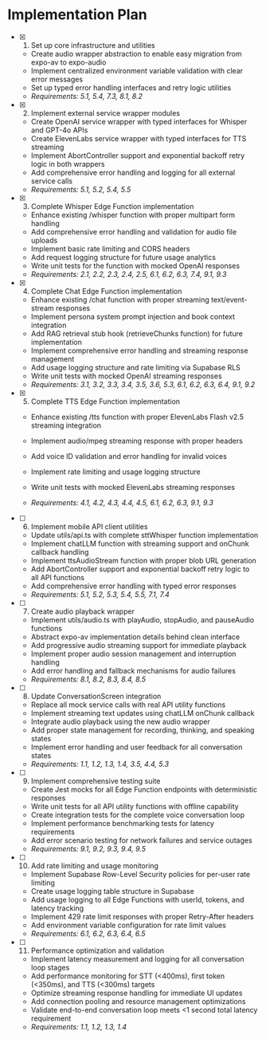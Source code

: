 # Implementation Plan

- [x] 1. Set up core infrastructure and utilities





  - Create audio wrapper abstraction to enable easy migration from expo-av to expo-audio
  - Implement centralized environment variable validation with clear error messages
  - Set up typed error handling interfaces and retry logic utilities
  - _Requirements: 5.1, 5.4, 7.3, 8.1, 8.2_

- [x] 2. Implement external service wrapper modules





  - Create OpenAI service wrapper with typed interfaces for Whisper and GPT-4o APIs
  - Create ElevenLabs service wrapper with typed interfaces for TTS streaming
  - Implement AbortController support and exponential backoff retry logic in both wrappers
  - Add comprehensive error handling and logging for all external service calls
  - _Requirements: 5.1, 5.2, 5.4, 5.5_

- [x] 3. Complete Whisper Edge Function implementation





  - Enhance existing /whisper function with proper multipart form handling
  - Add comprehensive error handling and validation for audio file uploads
  - Implement basic rate limiting and CORS headers
  - Add request logging structure for future usage analytics
  - Write unit tests for the function with mocked OpenAI responses
  - _Requirements: 2.1, 2.2, 2.3, 2.4, 2.5, 6.1, 6.2, 6.3, 7.4, 9.1, 9.3_

- [x] 4. Complete Chat Edge Function implementation





  - Enhance existing /chat function with proper streaming text/event-stream responses
  - Implement persona system prompt injection and book context integration
  - Add RAG retrieval stub hook (retrieveChunks function) for future implementation
  - Implement comprehensive error handling and streaming response management
  - Add usage logging structure and rate limiting via Supabase RLS
  - Write unit tests with mocked OpenAI streaming responses
  - _Requirements: 3.1, 3.2, 3.3, 3.4, 3.5, 3.6, 5.3, 6.1, 6.2, 6.3, 6.4, 9.1, 9.2_

- [x] 5. Complete TTS Edge Function implementation






  - Enhance existing /tts function with proper ElevenLabs Flash v2.5 streaming integration
  - Implement audio/mpeg streaming response with proper headers
  - Add voice ID validation and error handling for invalid voices
  - Implement rate limiting and usage logging structure
  - Write unit tests with mocked ElevenLabs streaming responses




  - _Requirements: 4.1, 4.2, 4.3, 4.4, 4.5, 6.1, 6.2, 6.3, 9.1, 9.3_

- [ ] 6. Implement mobile API client utilities
  - Update utils/api.ts with complete sttWhisper function implementation
  - Implement chatLLM function with streaming support and onChunk callback handling
  - Implement ttsAudioStream function with proper blob URL generation
  - Add AbortController support and exponential backoff retry logic to all API functions
  - Add comprehensive error handling with typed error responses
  - _Requirements: 5.1, 5.2, 5.3, 5.4, 5.5, 7.1, 7.4_

- [ ] 7. Create audio playback wrapper
  - Implement utils/audio.ts with playAudio, stopAudio, and pauseAudio functions
  - Abstract expo-av implementation details behind clean interface
  - Add progressive audio streaming support for immediate playback
  - Implement proper audio session management and interruption handling
  - Add error handling and fallback mechanisms for audio failures
  - _Requirements: 8.1, 8.2, 8.3, 8.4, 8.5_

- [ ] 8. Update ConversationScreen integration
  - Replace all mock service calls with real API utility functions
  - Implement streaming text updates using chatLLM onChunk callback
  - Integrate audio playback using the new audio wrapper
  - Add proper state management for recording, thinking, and speaking states
  - Implement error handling and user feedback for all conversation states
  - _Requirements: 1.1, 1.2, 1.3, 1.4, 3.5, 4.4, 5.3_

- [ ] 9. Implement comprehensive testing suite
  - Create Jest mocks for all Edge Function endpoints with deterministic responses
  - Write unit tests for all API utility functions with offline capability
  - Create integration tests for the complete voice conversation loop
  - Implement performance benchmarking tests for latency requirements
  - Add error scenario testing for network failures and service outages
  - _Requirements: 9.1, 9.2, 9.3, 9.4, 9.5_

- [ ] 10. Add rate limiting and usage monitoring
  - Implement Supabase Row-Level Security policies for per-user rate limiting
  - Create usage logging table structure in Supabase
  - Add usage logging to all Edge Functions with userId, tokens, and latency tracking
  - Implement 429 rate limit responses with proper Retry-After headers
  - Add environment variable configuration for rate limit values
  - _Requirements: 6.1, 6.2, 6.3, 6.4, 6.5_

- [ ] 11. Performance optimization and validation
  - Implement latency measurement and logging for all conversation loop stages
  - Add performance monitoring for STT (<400ms), first token (<350ms), and TTS (<300ms) targets
  - Optimize streaming response handling for immediate UI updates
  - Add connection pooling and resource management optimizations
  - Validate end-to-end conversation loop meets <1 second total latency requirement
  - _Requirements: 1.1, 1.2, 1.3, 1.4_